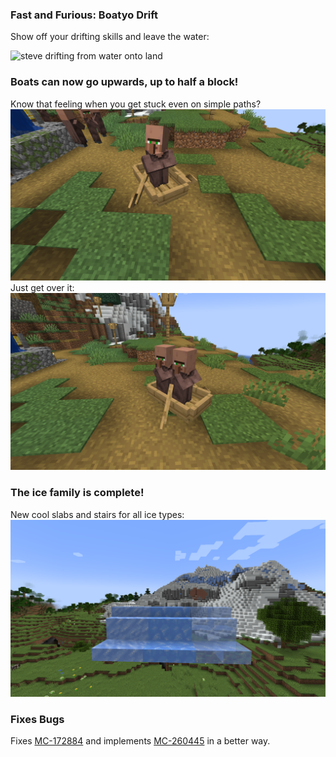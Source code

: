 ### Fast and Furious: Boatyo Drift

Show off your drifting skills and leave the water:

![steve drifting from water onto land](imgs/drift.gif)

### Boats can now go upwards, up to half a block!

Know that feeling when you get stuck even on simple paths?  
![boat blocked by height difference between dirt and path](imgs/boat_blocked.png)
Just get over it:
![boat can drive over difference](imgs/boat_unblocked.png)

### The ice family is complete!

New cool slabs and stairs for all ice types:  
![boat can drive over difference](imgs/ice_family.png)

### Fixes Bugs

Fixes [MC-172884](https://bugs.mojang.com/browse/MC-172884 "Boats cannot move up to the tiny step of blocks") and
implements [MC-260445](https://bugs.mojang.com/browse/MC-260445 "Player can climb up one block while riding a boat or raft") in a better
way.

